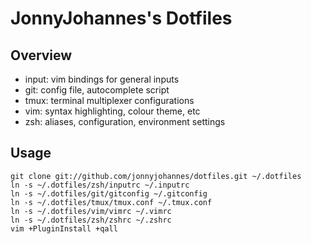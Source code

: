 JonnyJohannes's Dotfiles
========================
  
Overview
--------

  - input: vim bindings for general inputs
  - git: config file, autocomplete script
  - tmux: terminal multiplexer configurations
  - vim: syntax highlighting, colour theme, etc
  - zsh: aliases, configuration, environment settings

Usage
-----
    
    git clone git://github.com/jonnyjohannes/dotfiles.git ~/.dotfiles
    ln -s ~/.dotfiles/zsh/inputrc ~/.inputrc
    ln -s ~/.dotfiles/git/gitconfig ~/.gitconfig
    ln -s ~/.dotfiles/tmux/tmux.conf ~/.tmux.conf
    ln -s ~/.dotfiles/vim/vimrc ~/.vimrc
    ln -s ~/.dotfiles/zsh/zshrc ~/.zshrc
    vim +PluginInstall +qall

